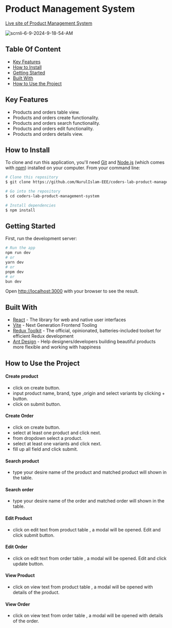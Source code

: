 # Product Management System

[Live site of Product Management System](https://coders-lab-project-management-system.netlify.app/)

<img src="https://i.ibb.co/10H9qQd/scrnli-6-9-2024-9-18-54-AM.png" alt="scrnli-6-9-2024-9-18-54-AM" border="0">

## Table Of Content

- [Key Features](#key-features)
- [How to Install](#how-to-install)
- [Getting Started](#getting-started)
- [Built With](#built-ith)
- [How to Use the Project](#how-to-use-the-project)

## Key Features

- Products and orders table view.
- Products and orders create functionality.
- Products and orders search functionality.
- Products and orders edit functionality.
- Products and orders details view.

## How to Install

To clone and run this application, you'll need [Git](https://git-scm.com) and [Node.js](https://nodejs.org/en/download/) (which comes with [npm](http://npmjs.com)) installed on your computer. From your command line:

```bash
# Clone this repository
$ git clone https://github.com/NurulIslam-EEE/coders-lab-product-management-system

# Go into the repository
$ cd coders-lab-product-management-system

# Install dependencies
$ npm install

```

## Getting Started

First, run the development server:

```bash
# Run the app
npm run dev
# or
yarn dev
# or
pnpm dev
# or
bun dev
```

Open [http://localhost:3000](http://localhost:3000) with your browser to see the result.

## Built With

- [React](https://react.dev/) - The library for web and native user interfaces
- [Vite](https://vitejs.dev/) - Next Generation Frontend Tooling
- [Redux Toolkit](https://redux-toolkit.js.org/) - The official, opinionated, batteries-included toolset for efficient Redux development
- [Ant Design](https://ant.design/) - Help designers/developers building beautiful products more flexible and working with happiness

## How to Use the Project

#### Create product

- click on create button.
- input product name, brand, type ,origin and select variants by clicking + button.
- click on submit button.

#### Create Order

- click on create button.
- select at least one product and click next.
- from dropdown select a product.
- select at least one variants and click next.
- fill up all field and click submit.

#### Search product

- type your desire name of the product and matched product will shown in the table.

#### Search order

- type your desire name of the order and matched order will shown in the table.

#### Edit Product

- click on edit text from product table , a modal will be opened. Edit and click submit button.

#### Edit Order

- click on edit text from order table , a modal will be opened. Edit and click update button.

#### View Product

- click on view text from product table , a modal will be opened with details of the product.

#### View Order

- click on view text from order table , a modal will be opened with details of the order.
